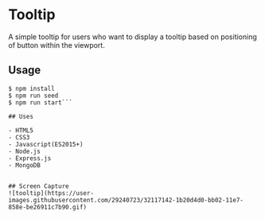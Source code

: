 # Tooltip
A simple tooltip for users who want to display a tooltip based on positioning of button within the viewport.

## Usage

```$ mongod
$ npm install
$ npm run seed
$ npm run start```

## Uses

- HTML5
- CSS3
- Javascript(ES2015+)
- Node.js
- Express.js
- MongoDB


## Screen Capture
![tooltip](https://user-images.githubusercontent.com/29240723/32117142-1b20d4d0-bb02-11e7-858e-be26911c7b90.gif)
